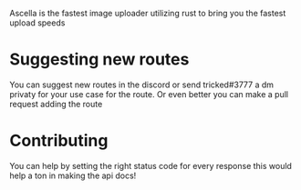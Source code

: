 Ascella is the fastest image uploader utilizing rust to bring you the fastest upload speeds

# Suggesting new routes

You can suggest new routes in the discord or send tricked#3777 a dm privaty for your use case for the route. Or even better you can make a pull request adding the route

# Contributing

You can help by setting the right status code for every response this would help a ton in making the api docs!
